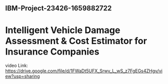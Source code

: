 ## IBM-Project-23426-1659882722

# Intelligent Vehicle Damage Assessment &amp; Cost Estimator for Insurance Companies

video Link: https://drive.google.com/file/d/1FWaDt5UFX_Srwv_L_wS_z7FgEGs4ZHgv/view?usp=sharing
